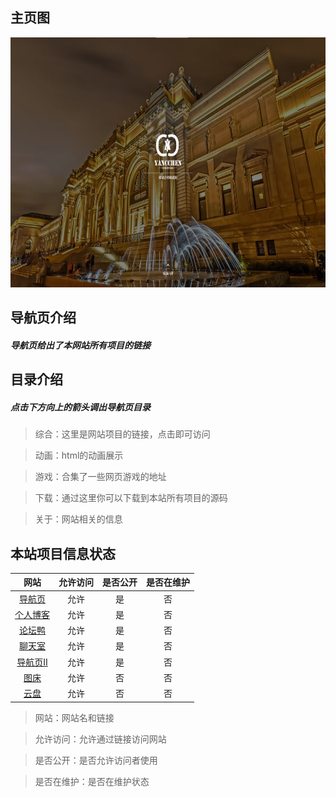 ## 主页图

<img src="../../img/dhy/dhy.png" height="400px" class="img" />

## 导航页介绍

##### 导航页给出了本网站所有项目的链接

## 目录介绍

##### 点击下方向上的箭头调出导航页目录

> 综合：这里是网站项目的链接，点击即可访问

> 动画：html的动画展示

> 游戏：合集了一些网页游戏的地址

> 下载：通过这里你可以下载到本站所有项目的源码

> 关于：网站相关的信息

## 本站项目信息状态

| 网站   | 允许访问 |     是否公开 |     是否在维护 |
| :-----: | :--: | :-------: | :-------: |
| [导航页](https://yan.vin:86) |  允许  | 是 | 否 |
| [个人博客](https://yan.vin:777) |  允许  | 是 | 否 |
| [论坛鸭](https://yan.vin:666) |  允许  | 是 | 否 |
| [聊天室](https://yan.vin:555) |  允许  | 是 | 否 |
| [导航页Ⅱ](https://yan.vin/daohangye2/) |  允许  | 是 | 否 |
| [图床](https://yan.vin:2753/) |  允许  | 否 | 否 |
| [云盘](https://yan.vin:2853/) |  允许  | 否 | 否 |

> 网站：网站名和链接

> 允许访问：允许通过链接访问网站

> 是否公开：是否允许访问者使用

> 是否在维护：是否在维护状态